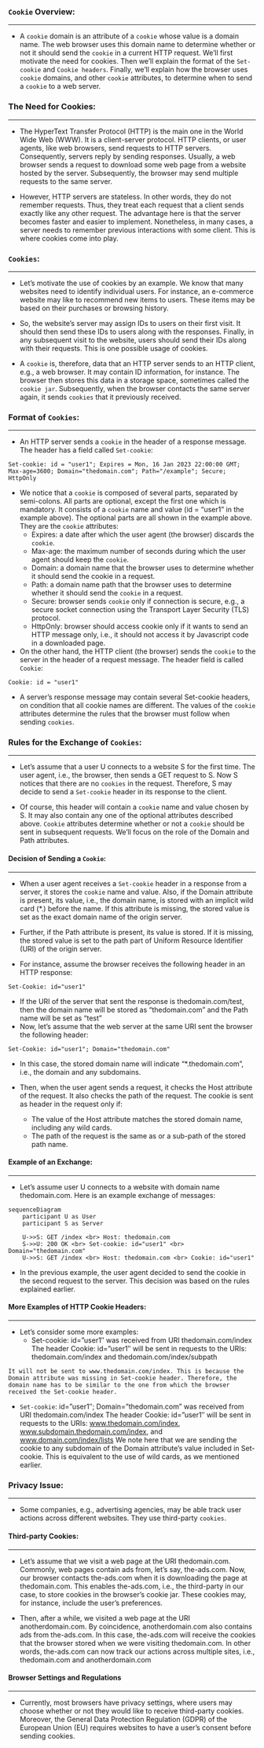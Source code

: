 ### `Cookie` Overview:
----
- A `cookie` domain is an attribute of a `cookie` whose value is a domain name. The web browser uses this domain name to determine whether or not it should send the `cookie` in a current HTTP request. We’ll first motivate the need for cookies. Then we’ll explain the format of the `Set-cookie` and `Cookie headers`. Finally, we’ll explain how the browser uses `cookie` domains, and other `cookie` attributes, to determine when to send a `cookie` to a web server. </br>

### The Need for Cookies:
----
- The HyperText Transfer Protocol (HTTP) is the main one in the World Wide Web (WWW). It is a client-server protocol. HTTP clients, or user agents, like web browsers, send requests to HTTP servers. Consequently, servers reply by sending responses. Usually, a web browser sends a request to download some web page from a website hosted by the server. Subsequently, the browser may send multiple requests to the same server. </br>

- However, HTTP servers are stateless. In other words, they do not remember requests. Thus, they treat each request that a client sends exactly like any other request. The advantage here is that the server becomes faster and easier to implement. Nonetheless, in many cases, a server needs to remember previous interactions with some client. This is where cookies come into play. </br>

### `Cookies`:
----
- Let’s motivate the use of cookies by an example. We know that many websites need to identify individual users. For instance, an e-commerce website may like to recommend new items to users. These items may be based on their purchases or browsing history. </br>

- So, the website’s server may assign IDs to users on their first visit. It should then send these IDs to users along with the responses. Finally, in any subsequent visit to the website, users should send their IDs along with their requests. This is one possible usage of cookies. </br>

- A `cookie` is, therefore, data that an HTTP server sends to an HTTP client, e.g., a web browser. It may contain ID information, for instance. The browser then stores this data in a storage space, sometimes called the `cookie jar`. Subsequently, when the browser contacts the same server again, it sends `cookies` that it previously received.

### Format of `Cookies`:
----
- An HTTP server sends a `cookie` in the header of a response message. The header has a field called `Set-cookie`:
``` 
Set-cookie: id = "user1"; Expires = Mon, 16 Jan 2023 22:00:00 GMT; Max-age=3600; Domain="thedomain.com"; Path="/example"; Secure; HttpOnly
```
- We notice that a `cookie` is composed of several parts, separated by semi-colons. All parts are optional, except the first one which is mandatory. It consists of a `cookie` name and value (id = “user1” in the example above). The optional parts are all shown in the example above. They are the `cookie` attributes:
    - Expires: a date after which the user agent (the browser) discards the `cookie`.
    - Max-age: the maximum number of seconds during which the user agent should keep the `cookie`.
    - Domain: a domain name that the browser uses to determine whether it should send the cookie in a request. 
    - Path: a domain name path that the browser uses to determine whether it should send the `cookie` in a request.
    - Secure: browser sends `cookie` only if connection is secure, e.g., a secure socket connection using the Transport Layer Security (TLS) protocol.
    - HttpOnly: browser should access cookie only if it wants to send an HTTP message only, i.e., it should not access it by Javascript code in a downloaded page.
- On the other hand, the HTTP client (the browser) sends the `cookie` to the server in the header of a request message. The header field is called `Cookie`:
```
Cookie: id = "user1"
```
- A server’s response message may contain several Set-cookie headers, on condition that all cookie names are different. The values of the `cookie` attributes determine the rules that the browser must follow when sending `cookies`. </br>

### Rules for the Exchange of `Cookies`:
----
- Let’s assume that a user U connects to a website S for the first time. The user agent, i.e., the browser, then sends a GET request to S. Now S notices that there are no `cookies` in the request. Therefore, S may decide to send a `Set-cookie` header in its response to the client. </br>

- Of course, this header will contain a `cookie` name and value chosen by S. It may also contain any one of the optional attributes described above. `Cookie` attributes determine whether or not a `cookie` should be sent in subsequent requests. We’ll focus on the role of the Domain and Path attributes. </br>

#### Decision of Sending a `Cookie`:
----
- When a user agent receives a `Set-cookie` header in a response from a server, it stores the `cookie` name and value. Also, if the Domain attribute is present, its value, i.e., the domain name, is stored with an implicit wild card (*.) before the name. If this attribute is missing, the stored value is set as the exact domain name of the origin server. </br>

- Further, if the Path attribute is present, its value is stored. If it is missing, the stored value is set to the path part of Uniform Resource Identifier (URI) of the origin server. </br>

- For instance, assume the browser receives the following header in an HTTP response: </br>

```
Set-Cookie: id="user1"
```

- If the URI of the server that sent the response is thedomain.com/test, then the domain name will be stored as “thedomain.com” and the Path name will be set as “test” </br>
- Now, let’s assume that the web server at the same URI sent the browser the following header: </br>

```
Set-Cookie: id="user1"; Domain="thedomain.com"
```

- In this case, the stored domain name will indicate “*.thedomain.com”, i.e., the domain and any subdomains. </br>

- Then, when the user agent sends a request, it checks the Host attribute of the request. It also checks the path of the request. The cookie is sent as header in the request only if: </br>

    - The value of the Host attribute matches the stored domain name, including any wild cards. 
    - The path of the request is the same as or a sub-path of the stored path name.

#### Example of an Exchange:
----
- Let’s assume user U connects to a website with domain name thedomain.com. Here is an example exchange of messages: </br>

```mermaid
sequenceDiagram
    participant U as User
    participant S as Server

    U->>S: GET /index <br> Host: thedomain.com
    S->>U: 200 OK <br> Set-cookie: id="user1" <br> Domain="thedomain.com"
    U->>S: GET /index <br> Host: thedomain.com <br> Cookie: id="user1"

```

- In the previous example, the user agent decided to send the cookie in the second request to the server. This decision was based on the rules explained earlier. </br>

#### More Examples of HTTP Cookie Headers:
----
- Let’s consider some more examples: </br>
    - Set-cookie: id=”user1″ was received from URI thedomain.com/index
    The header Cookie: id=”user1″ will be sent in requests to the URIs: thedomain.com/index and thedomain.com/index/subpath
``` 
It will not be sent to www.thedomain.com/index. This is because the Domain attribute was missing in Set-cookie header. Therefore, the domain name has to be similar to the one from which the browser received the Set-cookie header.
```
- `Set-cookie`: id=”user1″; Domain=”thedomain.com” was received from URI thedomain.com/index
The header Cookie: id=”user1″ will be sent in requests to the URIs: www.thedomain.com/index, www.subdomain.thedomain.com/index, and www.domain.com/index/lists
We note here that we are sending the cookie to any subdomain of the Domain attribute’s value included in Set-cookie. This is equivalent to the use of wild cards, as we mentioned earlier.

### Privacy Issue: 
----
- Some companies, e.g., advertising agencies, may be able track user actions across different websites. They use third-party `cookies`.

#### Third-party Cookies:
----
- Let’s assume that we visit a web page at the URI thedomain.com. Commonly, web pages contain ads from, let’s say, the-ads.com. Now, our browser contacts the-ads.com when it is downloading the page at thedomain.com. This enables the-ads.com, i.e., the third-party in our case, to store cookies in the browser’s cookie jar. These cookies may, for instance, include the user’s preferences. </br>

- Then, after a while, we visited a web page at the URI anotherdomain.com. By coincidence, anotherdomain.com also contains ads from the-ads.com. In this case, the-ads.com will receive the cookies that the browser stored when we were visiting thedomain.com. In other words, the-ads.com can now track our actions across multiple sites, i.e., thedomain.com and anotherdomain.com </br>

#### Browser Settings and Regulations
----
- Currently, most browsers have privacy settings, where users may choose whether or not they would like to receive third-party cookies. Moreover, the General Data Protection Regulation (GDPR) of the European Union (EU) requires websites to have a user’s consent before sending cookies.
